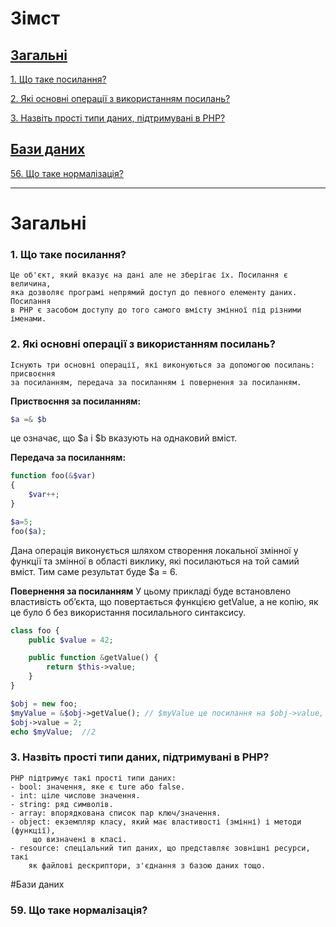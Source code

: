 # Зімст

## [Загальні](#загальні)

[1. Що таке посилання?](#що-таке-посилання)

[2. Які основні операції з використанням посилань?](#які-основні-операції-з-використанням-посилань)

[3. Назвіть прості типи даних, підтримувані в РНР?](#назвіть-прості-типи-даних-підтримувані-в-рнр)

## [Бази даних](#бази-даних)

[56. Що таке нормалізація?](#що-таке-нормалізація)

---

# Загальні

### **1. Що таке посилання?**

    Це об'єкт, який вказує на дані але не зберігає їх. Посилання є величина,
    яка дозволяє програмі непрямий доступ до певного елементу даних. Посилання
    в PHP є засобом доступу до того самого вмісту змінної під різними іменами.

### **2. Які основні операції з використанням посилань?**

    Існують три основні операції, які виконуються за допомогою посилань: присвоєння
    за посиланням, передача за посиланням і повернення за посиланням.

**Приствоєння за посиланням:**
```php
$a =& $b
```
це означає, що \$a і $b вказують на однаковий вміст.

**Передача за посиланням:**
```php
function foo(&$var)
{
    $var++;
}

$a=5;
foo($a);
```
Дана операція виконується шляхом створення локальної змінної у функції та змінної в області виклику, які посилаються на той самий вміст. Тим саме результат буде \$a = 6.

**Повернення за посиланням**
У цьому прикладі буде встановлено властивість об’єкта, що повертається функцією getValue, а не копію, як це було б без використання посилального синтаксису.
```php
class foo {
    public $value = 42;

    public function &getValue() {
        return $this->value;
    }
}

$obj = new foo;
$myValue = &$obj->getValue(); // $myValue це посилання на $obj->value, що дорівнює 42.
$obj->value = 2;
echo $myValue;  //2
```
### **3. Назвіть прості типи даних, підтримувані в РНР?**
    PHP підтримує такі прості типи даних:
    - bool: значення, яке є ture або false.
    - int: ціле числове значення.
    - string: ряд символів.
    - array: впорядкована список пар ключ/значення.
    - object: eкземпляр класу, який має властивості (змінні) і методи (функції),
         що визначені в класі.
    - resource: cпеціальний тип даних, що представляє зовнішні ресурси, такі 
        як файлові дескриптори, з'єднання з базою даних тощо.

#Бази даних
### **59. Що таке нормалізація?**
